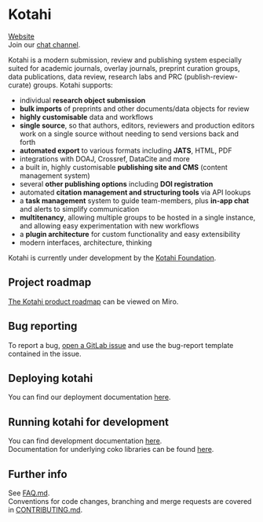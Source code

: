 # Kotahi

[Website](https://kotahi.community/)  
Join our [chat channel](https://mattermost.coko.foundation/coko/channels/kotahi).

Kotahi is a modern submission, review and publishing system especially suited for academic journals, overlay journals, preprint curation groups, data publications, data review, research labs and PRC (publish-review-curate) groups. Kotahi supports:

- individual **research object submission**
- **bulk imports** of preprints and other documents/data objects for review
- **highly customisable** data and workflows
- **single source**, so that authors, editors, reviewers and production editors work on a single source without needing to send versions back and forth
- **automated export** to various formats including **JATS**, HTML, PDF
- integrations with DOAJ, Crossref, DataCite and more
- a built in, highly customisable **publishing site and CMS** (content management system)
- several **other publishing options** including **DOI registration**
- automated **citation management and structuring tools** via API lookups 
- a **task management** system to guide team-members, plus **in-app chat** and alerts to simplify communication
- **multitenancy**, allowing multiple groups to be hosted in a single instance, and allowing easy experimentation with new workflows
- a **plugin architecture** for custom functionality and easy extensibility
- modern interfaces, architecture, thinking


Kotahi is currently under development by the [Kotahi Foundation](https://kotahi.foundation/).
 
## Project roadmap

[The Kotahi product roadmap](https://miro.com/app/board/uXjVLmKGfek=/) can be viewed on Miro.

## Bug reporting

To report a bug, [open a GitLab issue](https://gitlab.coko.foundation/kotahi/kotahi/-/issues/new) and use the bug-report template contained in the issue.

## Deploying kotahi

You can find our deployment documentation [here](https://kotahi-dev-docs.fly.dev/docs/deployment/Kotahi%20deployment%20guide).

## Running kotahi for development

You can find development documentation [here](https://kotahi-dev-docs.fly.dev/docs/development/Getting%20started).  
Documentation for underlying coko libraries can be found [here](https://devdocs.coko.app/).

## Further info

See [FAQ.md](FAQ.md).  
Conventions for code changes, branching and merge requests are covered in [CONTRIBUTING.md](CONTRIBUTING.md).

